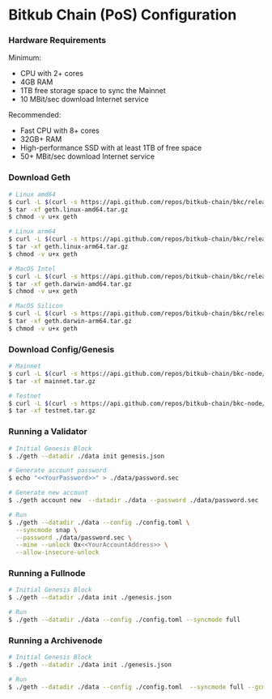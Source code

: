 # Bitkub Chain (PoS) Configuration

### Hardware Requirements

Minimum:

* CPU with 2+ cores
* 4GB RAM
* 1TB free storage space to sync the Mainnet
* 10 MBit/sec download Internet service

Recommended:

* Fast CPU with 8+ cores
* 32GB+ RAM
* High-performance SSD with at least 1TB of free space
* 50+ MBit/sec download Internet service

### Download Geth
```bash
# Linux amd64
$ curl -L $(curl -s https://api.github.com/repos/bitkub-chain/bkc/releases/latest |grep browser_ |grep linux-amd64 |cut -d\" -f4) -o geth.linux-amd64.tar.gz
$ tar -xf geth.linux-amd64.tar.gz
$ chmod -v u+x geth

# Linux arm64
$ curl -L $(curl -s https://api.github.com/repos/bitkub-chain/bkc/releases/latest |grep browser_ |grep linux-arm64 |cut -d\" -f4) -o geth.linux-arm64.tar.gz
$ tar -xf geth.linux-arm64.tar.gz
$ chmod -v u+x geth

# MacOS Intel
$ curl -L $(curl -s https://api.github.com/repos/bitkub-chain/bkc/releases/latest |grep browser_ |grep darwin-amd64 |cut -d\" -f4) -o geth.darwin-amd64.tar.gz
$ tar -xf geth.darwin-amd64.tar.gz
$ chmod -v u+x geth

# MacOS Silicon
$ curl -L $(curl -s https://api.github.com/repos/bitkub-chain/bkc/releases/latest |grep browser_ |grep darwin-arm64 |cut -d\" -f4) -o geth.darwin-arm64.tar.gz
$ tar -xf geth.darwin-arm64.tar.gz
$ chmod -v u+x geth
```

### Download Config/Genesis
```bash
# Mainnet
$ curl -L $(curl -s https://api.github.com/repos/bitkub-chain/bkc-node/releases/latest |grep browser_ |grep mainnet |cut -d\" -f4) -o mainnet.tar.gz
$ tar -xf mainnet.tar.gz

# Testnet
$ curl -L $(curl -s https://api.github.com/repos/bitkub-chain/bkc-node/releases/latest |grep browser_ |grep testnet |cut -d\" -f4) -o testnet.tar.gz
$ tar -xf testnet.tar.gz
```

### Running a Validator
```bash
# Initial Genesis Block
$ ./geth --datadir ./data init genesis.json

# Generate account password
$ echo "<<YourPassword>>" > ./data/password.sec

# Generate new account
$ ./geth account new  --datadir ./data --password ./data/password.sec

# Run
$ ./geth --datadir ./data --config ./config.toml \
  --syncmode snap \
  --password ./data/password.sec \
  --mine --unlock 0x<<YourAccountAddress>> \
  --allow-insecure-unlock
```


### Running a Fullnode

```bash
# Initial Genesis Block
$ ./geth --datadir ./data init ./genesis.json

# Run
$ ./geth --datadir ./data --config ./config.toml --syncmode full
```


### Running a Archivenode

```bash
# Initial Genesis Block
$ ./geth --datadir ./data init ./genesis.json

# Run 
$ ./geth --datadir ./data --config ./config.toml  --syncmode full --gcmode archive
```
